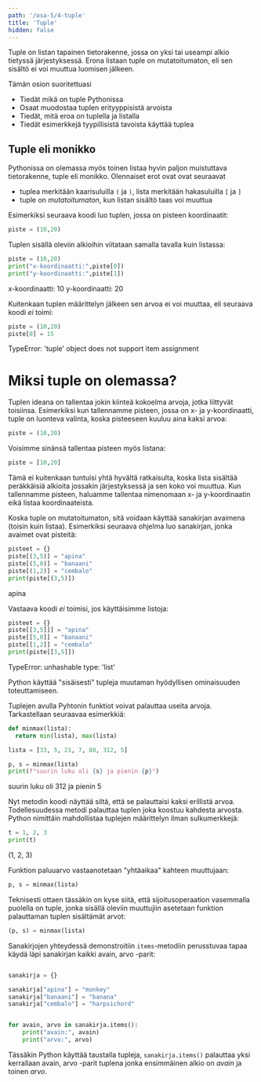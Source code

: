 ```yaml
---
path: '/osa-5/4-tuple'
title: 'Tuple'
hidden: false
---
```


<text-box variant='learningObjectives' name='Oppimistavoitteet'>

Tuple on listan tapainen tietorakenne, jossa on yksi tai useampi alkio tietyssä järjestyksessä.
Erona listaan tuple on mutatoitumaton, eli sen sisältö ei voi muuttua luomisen jälkeen.

Tämän osion suoritettuasi

- Tiedät mikä on tuple Pythonissa
- Osaat muodostaa tuplen erityyppisistä arvoista
- Tiedät, mitä eroa on tuplella ja listalla
- Tiedät esimerkkejä tyypillisistä tavoista käyttää tuplea

</text-box>

## Tuple eli monikko

Pythonissa on olemassa myös toinen listaa hyvin paljon muistuttava tietorakenne, tuple eli monikko.
Olennaiset erot ovat ovat seuraavat

* tuplea merkitään kaarisuluilla `(` ja `)`, lista merkitään hakasuluilla `[` ja `]`
* tuple on _mutatoitumaton_, kun listan sisältö taas voi muuttua

Esimerkiksi seuraava koodi luo tuplen, jossa on pisteen koordinaatit:

```python
piste = (10,20)
```

Tuplen sisällä oleviin alkioihin viitataan samalla tavalla kuin listassa:

```python
piste = (10,20)
print("x-koordinaatti:",piste[0])
print("y-koordinaatti:",piste[1])
```

<sample-output>

x-koordinaatti: 10
y-koordinaatti: 20

</sample-output>

Kuitenkaan tuplen määrittelyn jälkeen sen arvoa ei voi muuttaa, eli seuraava koodi _ei_ toimi:

```python
piste = (10,20)
piste[0] = 15
```

<sample-output>

TypeError: 'tuple' object does not support item assignment

</sample-output>

# Miksi tuple on olemassa?

Tuplen ideana on tallentaa jokin kiinteä kokoelma arvoja, jotka liittyvät toisiinsa. Esimerkiksi kun tallennamme pisteen, jossa on x- ja y-koordinaatti, tuple on luonteva valinta, koska pisteeseen kuuluu aina kaksi arvoa:

```python
piste = (10,20)
```

Voisimme sinänsä tallentaa pisteen myös listana:

```python
piste = [10,20]
```

Tämä ei kuitenkaan tuntuisi yhtä hyvältä ratkaisulta, koska lista sisältää peräkkäisiä alkioita jossakin järjestyksessä ja sen koko voi muuttua. Kun tallennamme pisteen, haluamme tallentaa nimenomaan x- ja y-koordinaatin eikä listaa koordinaateista.

Koska tuple on mutatoitumaton, sitä voidaan käyttää sanakirjan avaimena (toisin kuin listaa).
Esimerkiksi seuraava ohjelma luo sanakirjan, jonka avaimet ovat pisteitä:

```python
pisteet = {}
piste[(3,5)] = "apina"
piste[(5,0)] = "banaani"
piste[(1,2)] = "cembalo"
print(piste[(3,5)])
```

<sample-output>
apina
</sample-output>

Vastaava koodi _ei_ toimisi, jos käyttäisimme listoja:

```python
pisteet = {}
piste[[3,5]]] = "apina"
piste[[5,0]] = "banaani"
piste[[1,2]] = "cembalo"
print(piste[[3,5]])
```

<sample-output>

TypeError: unhashable type: 'list'

</sample-output>

Python käyttää "sisäisesti" tupleja muutaman hyödyllisen ominaisuuden toteuttamiseen.

Tuplejen avulla Pyhtonin funktiot voivat palauttaa useita arvoja. Tarkastellaan seuraavaa esimerkkiä:

```python
def minmax(lista):
  return min(lista), max(lista)

lista = [33, 5, 21, 7, 88, 312, 5]

p, s = minmax(lista)
print(f"suurin luku oli {s} ja pienin {p}")
```

<sample-output>

suurin luku oli 312 ja pienin 5

</sample-output>

Nyt metodin koodi näyttää siltä, että se palauttaisi kaksi erillistä arvoa. Todellesuudessa metodi palauttaa tuplen joka koostuu kahdesta arvosta. Python nimittäin mahdollistaa tuplejen määrittelyn ilman sulkumerkkejä:

```python
t = 1, 2, 3
print(t)
```

<sample-output>

(1, 2, 3)

</sample-output>

Funktion paluuarvo vastaanotetaan "yhtäaikaa" kahteen muuttujaan:

```python
p, s = minmax(lista)
```

Teknisesti ottaen tässäkin on kyse siitä, että sijoitusoperaation vasemmalla puolella on tuple, jonka sisällä oleviin muuttujiin asetetaan funktion palauttaman tuplen sisältämät arvot:

```python
(p, s) = minmax(lista)
```

Sanakirjojen yhteydessä demonstroitiin `items`-metodiin perusstuvaa tapaa käydä läpi sanakirjan kaikki avain, arvo -parit:

```python

sanakirja = {}

sanakirja["apina"] = "monkey"
sanakirja["banaani"] = "banana"
sanakirja["cembalo"] = "harpsichord"


for avain, arvo in sanakirja.items():
    print("avain:", avain)
    print("arvo:", arvo)
```

Tässäkin Python käyttää taustalla tupleja, `sanakirja.items()` palauttaa yksi kerrallaan avain, arvo -parit tuplena jonka ensimmäinen alkio on _avain_ ja toinen _arvo_.
